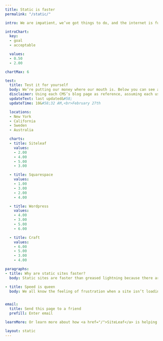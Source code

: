 ```yaml
---
title: Static is faster
permalink: "/static/"

intro: We are impatient, we’ve got things to do, and the internet is full of websites clamoring for our attention. Nothing is more frustrating than a webpage loading at a snail’s pace - in that time we could have made a tasty sandwich (or at least ordered delivery).<br><br>It’s well documented that the longer a website takes to load the more users bounce, and the less engagement they will have with the website once loaded. This is even more true for mobile users, according to Google 53% of visits are abandoned if a mobile site takes longer than three seconds to load.<br><br>A slow site can be a negative ranking factor for SEO and soon page speed with become a ranking factor on Google for mobile searches. Back in 2010 Google said 2 seconds is the threshold for e-commerce website acceptability, and Google aimed for under half a second. That was eight years ago, but it somehow still seems to be a barometer for acceptable web page load time.

introChart:
  key:
  - goal
  - acceptable

  values:
  - 0.50
  - 2.00

chartMax: 6

test:
  title: Test it for yourself
  body: We’re putting our money where our mouth is. Below you can see a speed comparison of Siteleaf—which generates static websites—along with popular traditional CMS’s including Squarespace, Craft, and Wordpress - these stats&#42; are updated every couple of hours, from different global locations using Pingdom.
  disclaimer: Using each CMS’s blog page as reference, assuming each uses their own product to power their blog.
  updateText: last updated&#58;
  updateTime: 10&#58;32 AM,<br>February 27th

  locations:
  - New York
  - California
  - Sweden
  - Australia

  charts:
  - title: Siteleaf
    values:
    - 2.00
    - 4.00
    - 5.00
    - 3.00

  - title: Squarespace
    values:
    - 1.00
    - 3.00
    - 2.00
    - 4.00

  - title: Wordpress
    values:
    - 4.00
    - 3.00
    - 5.00
    - 6.00

  - title: Craft
    values:
    - 6.00
    - 5.00
    - 3.00
    - 4.00

paragraphs:
- title: Why are static sites faster?
  body: Static sites are faster than greased lightning because there are no databases to sift through, no templates to generate, and no heavy lifting at all.<br><br>Web servers are primed to deliver static websites super fast, because the whole site is made of static HTML files just hanging out on the server waiting to be served, meaning once a request is sent to the server the site populates instantly.

- title: Speed is queen
  body: We all know the feeling of frustration when a site isn’t loading. A fast website is good user experience, and satisfying UX leads to better conversions and more engagement with your content. Go faster with Siteleaf.<br><br>With Siteleaf you get the same editing capabilities as traditional content management systems, but instead of re-rendering each page when requested, your site is compiled to static files, making your site more secure and speedy.<br><br>Siteleaf uses tools developers love, and our simple user interface makes adding content a breeze. Your website’s entire source code and content are completely portable so you can update from anywhere. Plus, it will load faster than your competitor's site too - that’s the cherry on top.


email:
  title: Send this page to a friend
  prefill: Enter email

learnMore: Or learn more about how <a href="/">SiteLeaf</a> is helping people build static sites.

layout: static
---
```

